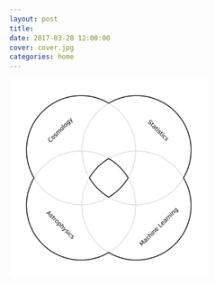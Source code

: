 ```yaml
---
layout: post
title: 
date: 2017-03-28 12:00:00
cover: cover.jpg
categories: home
---
```


<!--<img src="/images/home_graphic.png" width="70%">-->

<style type="text/css">
a.swap { 
background-image:url(/images/home_graphic_1.png); 
}

a.swap:hover { 
background-image:url(/images/home_graphic_2.png); 
}
</style>

<a href="about" class="swap"><img src="/images/home_graphic_1.png" width="70%"></a>

<!--<head>
<meta charset="UTF-8">
<style type="text/css">
    ul.menu {
        list-style-type: none;
    }
    ul.menu li {
        padding: 5px;
        font-size: 16px;
        font-family: 'Source Sans Pro', Arial, sans-serif;
    }
    ul.menu li a {
        height: 3000px;
        line-height: 0px;
        display: inline-block;
        padding-left: 3000px; /* To sift text off the background-image */
        color: #3E789F;
        background: url("images/home_image.png") no-repeat; /* As all link share the same background-image */
    }
    ul.menu li.home_image a {
        background-position: 0 0;
        display:inline-block;
        max-width:50%;
    }
    ul.menu li.home_image a:hover {
        background-position: 0 -3000px;
        display:inline-block;
        max-width:50%;
    }
</style>
</head>
<body>
    <ul class="menu">
        <li class="home_image"><a href="about"></a></li>
    </ul>
</body>-->

